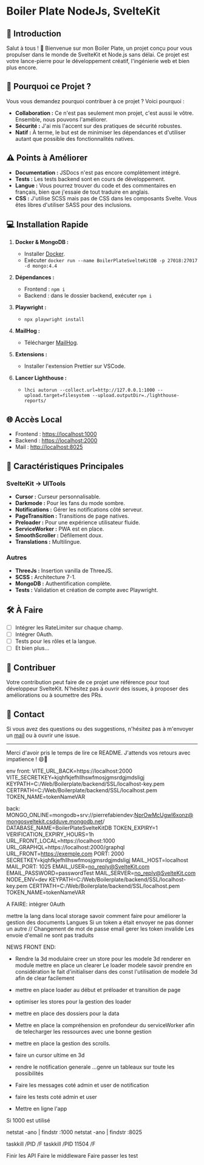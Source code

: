 # Boiler Plate NodeJs, SvelteKit

## 🌟 Introduction

Salut à tous ! 🎉 Bienvenue sur mon Boiler Plate, un projet conçu pour vous propulser dans le monde de SvelteKit et Node.js sans délai. Ce projet est votre lance-pierre pour le développement créatif, l'ingénierie web et bien plus encore.

## 🚀 Pourquoi ce Projet ?

Vous vous demandez pourquoi contribuer à ce projet ? Voici pourquoi :

- **Collaboration :** Ce n'est pas seulement mon projet, c'est aussi le vôtre. Ensemble, nous pouvons l'améliorer.
- **Sécurité :** J'ai mis l'accent sur des pratiques de sécurité robustes.
- **Natif :** À terme, le but est de minimiser les dépendances et d'utiliser autant que possible des fonctionnalités natives.
  
## ⚠️ Points à Améliorer

- **Documentation :** JSDocs n'est pas encore complètement intégré.
- **Tests :** Les tests backend sont en cours de développement.
- **Langue :** Vous pourrez trouver du code et des commentaires en français, bien que j'essaie de tout traduire en anglais.
- **CSS :** J'utilise SCSS mais pas de CSS dans les composants Svelte. Vous êtes libres d'utiliser SASS pour des inclusions.

## 💻 Installation Rapide

1. **Docker & MongoDB :**
    - Installer [Docker](https://www.docker.com/get-started).
    - Exécuter `docker run --name BoilerPlateSvelteKitDB -p 27018:27017 -d mongo:4.4`

2. **Dépendances :**
    - Frontend : `npm i`
    - Backend : dans le dossier backend, exécuter `npm i`

3. **Playwright :**
    - `npx playwright install`

4. **MailHog :**
    - Télécharger [MailHog](https://github.com/mailhog/MailHog/releases/v1.0.0).

5. **Extensions :**
    - Installer l'extension Prettier sur VSCode.

6. **Lancer Lighthouse :**
    - `lhci autorun --collect.url=http://127.0.0.1:1000 --upload.target=filesystem --upload.outputDir=./lighthouse-reports/`

## 🌐 Accès Local

- Frontend : [https://localhost:1000](https://localhost:1000)
- Backend : [https://localhost:2000](https://localhost:2000)
- Mail : [http://localhost:8025](http://localhost:8025)

## 🎨 Caractéristiques Principales

### SvelteKit -> UITools
- **Cursor :** Curseur personnalisable.
- **Darkmode :** Pour les fans du mode sombre.
- **Notifications :** Gérer les notifications côté serveur.
- **PageTransition :** Transitions de page natives.
- **Preloader :** Pour une expérience utilisateur fluide.
- **ServiceWorker :** PWA est en place.
- **SmoothScroller :** Défilement doux.
- **Translations :** Multilingue.

### Autres
- **ThreeJs :** Insertion vanilla de ThreeJS.
- **SCSS :** Architecture 7-1.
- **MongoDB :** Authentification complète.
- **Tests :** Validation et création de compte avec Playwright.

## 🛠 À Faire

- [ ] Intégrer les RateLimiter sur chaque champ.
- [ ] Intégrer 0Auth.
- [ ] Tests pour les rôles et la langue.
- [ ] Et bien plus...

## 🤝 Contribuer

Votre contribution peut faire de ce projet une référence pour tout développeur SvelteKit. N'hésitez pas à ouvrir des issues, à proposer des améliorations ou à soumettre des PRs.

## 💌 Contact

Si vous avez des questions ou des suggestions, n'hésitez pas à m'envoyer un [mail](mailto:your-email@example.com) ou à ouvrir une issue.

---

Merci d'avoir pris le temps de lire ce README. J'attends vos retours avec impatience ! 😄🚀


env front: 
VITE_URL_BACK=https://localhost:2000
VITE_SECRETKEY=kjqhfkjefhllhswfmosjgmsrdgjmdsligj
KEYPATH=C:/Web/Boilerplate/backend/SSL/localhost-key.pem
CERTPATH=C:/Web/Boilerplate/backend/SSL/localhost.pem
TOKEN_NAME=tokenNameVAR



back:
MONGO_ONLINE=mongodb+srv://pierrefabiendev:NprOwMcUgwl6xonz@mongosveltekit.csdduve.mongodb.net/
DATABASE_NAME=BoilerPlateSvelteKitDB
TOKEN_EXPIRY=1
VERIFICATION_EXPIRY_HOURS=1h
URL_FRONT_LOCAL=https://localhost:1000
URL_GRAPHQL=https://localhost:2000/graphql
URL_FRONT=https://exemple.com
PORT: 2000
SECRETKEY=kjqhfkjefhllhswfmosjgmsrdgjmdsligj
MAIL_HOST=localhost
MAIL_PORT: 1025
EMAIL_USER=no_reply@SvelteKit.com
EMAIL_PASSWORD=passwordTest
MAIL_SERVER=no_reply@SvelteKit.com
NODE_ENV=dev
KEYPATH=C:/Web/Boilerplate/backend/SSL/localhost-key.pem
CERTPATH=C:/Web/Boilerplate/backend/SSL/localhost.pem
TOKEN_NAME=tokenNameVAR

A FAIRE:
intégrer 0Auth

mettre la lang dans local storage
savoir comment faire pour améliorer la gestion des documents Langues
Si un token a était envoyer ne pas donner un autre // Changement de mot de passe email
gerer les token invalide
Les envoie d'email ne sont pas traduits

NEWS FRONT END:
- Rendre la 3d modulaire
creer un store pour les modele 3d
renderer en module
mettre en place un clearer
Le loader modele
savoir prendre en considération le fait d'initialiser dans des const l'utilisation de modele 3d afin de clear facilement

- mettre en place loader au début et préloader et transition de page
- optimiser les stores pour la gestion des loader
- mettre en place des dossiers pour la data
- Mettre en place la compréhension en profondeur du serviceWorker afin de telecharger les ressources avec une bonne gestion
- mettre en place la gestion des scrolls.
- faire un cursor ultime en 3d

- rendre le notification generale ...genre un tableaux sur toute les possibilités
- Faire les messages coté admin et user de notification
- faire les tests coté admin et user
- Mettre en ligne l'app

Si 1000 est utilisé 

netstat -ano | findstr :1000
netstat -ano | findstr :8025

taskkill /PID <PID> /F
taskkill /PID 11504 /F



Finir les API
Faire le middleware
Faire passer les test